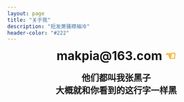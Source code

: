 ```yaml
---
layout: page
title: "关于我"
description: "短发萧骚襟袖冷"
header-color: "#222"
---
```

<center>
    <h1 style="margin-top: 10px;">
		makpia@163.com
		<a href="mailto:makpia@163.com" hidefocus="true" style="color:orange;text-decoration:none;">☜</a>
	</h1>
</center>
<center>
	<b style="font-size:20px;">他们都叫我张黑子</b>
	<br>
	<b style="font-size:20px;">大概就和你看到的这行字一样黑</b></center>
